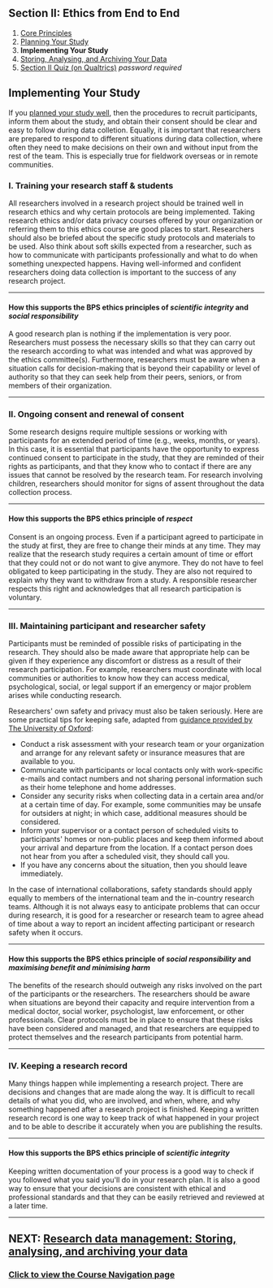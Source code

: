 ## Section II: Ethics from End to End

1. [Core Principles](endto.md)
2. [Planning Your Study](endto-before.md)
3. **Implementing Your Study**
4. [Storing, Analysing, and Archiving Your Data](endto-after.md)
5. [Section II Quiz (on Qualtrics)](https://oxfordeducation.eu.qualtrics.com/jfe/form/SV_bPHRKTydLSyDzRH) *password required*

## Implementing Your Study

If you [planned your study well](endto-before.md), then the procedures to recruit participants, inform them about the study, and obtain their consent should be clear and easy to follow during data colletion. Equally, it is important that researchers are prepared to respond to different situations during data collection, where often they need to make decisions on their own and without input from the rest of the team. This is especially true for fieldwork overseas or in remote communities. 

### **I. Training your research staff & students**

All researchers involved in a research project should be trained well in research ethics and why certain protocols are being implemented. Taking research ethics and/or data privacy courses offered by your organization or referring them to this ethics course are good places to start. Researchers should also be briefed about the specific study protocols and materials to be used. Also think about soft skills expected from a researcher, such as how to communicate with participants professionally and what to do when something unexpected happens. Having well-informed and confident researchers doing data collection is important to the success of any research project.

* * *
#### How this supports the BPS ethics principles of _scientific integrity_ and _social responsibility_
A good research plan is nothing if the implementation is very poor. Researchers must possess the necessary skills so that they can carry out the research according to what was intended and what was approved by the ethics committee(s). Furthermore, researchers must be aware when a situation calls for decision-making that is beyond their capability or level of authority so that they can seek help from their peers, seniors, or from members of their organization.
* * *

### **II. Ongoing consent and renewal of consent**

Some research designs require multiple sessions or working with participants for an extended period of time (e.g., weeks, months, or years). In this case, it is essential that participants have the opportunity to express continued consent to participate in the study, that they are reminded of their rights as participants, and that they know who to contact if there are any issues that cannot be resolved by the research team. For research involving children, researchers should monitor for signs of assent throughout the data collection process.

* * *
#### How this supports the BPS ethics principle of _respect_
Consent is an ongoing process. Even if a participant agreed to participate in the study at first, they are free to change their minds at any time. They may realize that the research study requires a certain amount of time or effort that they could not or do not want to give anymore. They do not have to feel obligated to keep participating in the study. They are also not required to explain why they want to withdraw from a study. A responsible researcher respects this right and acknowledges that all research participation is voluntary.
* * *

### **III. Maintaining participant and researcher safety**

Participants must be reminded of possible risks of participating in the research. They should also be made aware that appropriate help can be given if they experience any discomfort or distress as a result of their research participation. For example, researchers must coordinate with local communities or authorities to know how they can access medical, psychological, social, or legal support if an emergency or major problem arises while conducting research.

Researchers' own safety and privacy must also be taken seriously. Here are some practical tips for keeping safe, adapted from [guidance provided by The University of Oxford](https://researchsupport.admin.ox.ac.uk/files/bpg01researchersafetypdf):

- Conduct a risk assessment with your research team or your organization and arrange for any relevant safety or insurance measures that are available to you.
- Communicate with participants or local contacts only with work-specific e-mails and contact numbers and not sharing personal information such as their home telephone and home addresses.
- Consider any security risks when collecting data in a certain area and/or at a certain time of day. For example, some communities may be unsafe for outsiders at night; in which case, additional measures should be considered.
- Inform your supervisor or a contact person of scheduled visits to participants' homes or non-public places and keep them informed about your arrival and departure from the location. If a contact person does not hear from you after a scheduled visit, they should call you.
- If you have any concerns about the situation, then you should leave immediately.

In the case of international collaborations, safety standards should apply equally to members of the international team and the in-country research teams. Although it is not always easy to anticipate problems that can occur during research, it is good for a researcher or research team to agree ahead of time about a way to report an incident affecting participant or research safety when it occurs.

* * *
#### How this supports the BPS ethics principle of _social responsibility_ and _maximising benefit and minimising harm_
The benefits of the research should outweigh any risks involved on the part of the participants or the researchers. The researchers should be aware when situations are beyond their capacity and require intervention from a medical doctor, social worker, psychologist, law enforcement, or other professionals. Clear protocols must be in place to ensure that these risks have been considered and managed, and that researchers are equipped to protect themselves and the research participants from potential harm.
* * *

### **IV. Keeping a research record**

Many things happen while implementing a research project. There are decisions and changes that are made along the way. It is difficult to recall details of what you did, who are involved, and when, where, and why something happened after a research project is finished. Keeping a written research record is one way to keep track of what happened in your project and to be able to describe it accurately when you are publishing the results.

* * *
#### How this supports the BPS ethics principle of _scientific integrity_
Keeping written documentation of your process is a good way to check if you followed what you said you'll do in your research plan. It is also a good way to ensure that your decisions are consistent with ethical and professional standards and that they can be easily retrieved and reviewed at a later time.
* * *

## NEXT: [Research data management: Storing, analysing, and archiving your data](endto-after.md)
### [Click to view the Course Navigation page](toc.md)
